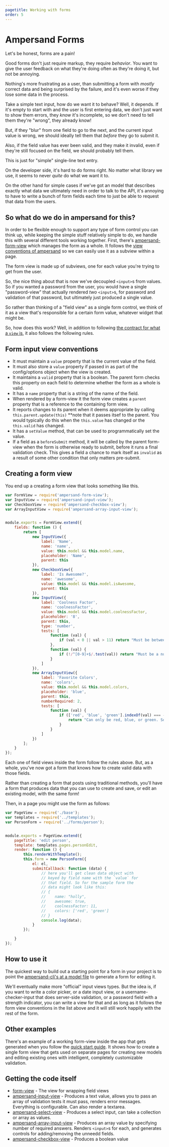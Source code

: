 ```yaml
---
pagetitle: Working with forms
order: 5
---
```


# Ampersand Forms

Let's be honest, forms are a pain!

Good forms don't just require markup, they require *behavior*. You want to give the user feedback on what they're doing often as they're doing it, but not be annoying.

Nothing's more frustrating as a user, than submitting a form with *mostly* correct data and being surprised by the failure, and it's even worse if they lose some data in the process.

Take a simple text input, how do we want it to behave? Well, it depends. If it's empty to start with and the user is first entering data, we don't just want to show them errors, they *know* it's incomplete, so we don't need to tell them they're "wrong", they already know!

But, if they "blur" from one field to go to the next, and the current input value is wrong, we should ideally tell them that *before* they go to submit it.

Also, if the field value has ever been valid, and they make it invalid, even if they're still focused on the field, we should probably tell them.

This is just for "simple" single-line text entry. 

On the developer side, it's hard to do forms right. No matter what library we use, it seems to never *quite* do what we want it to. 

On the other hand for simple cases if we've got an model that describes exactly what data we ultimately need in order to talk to the API, it's annoying to have to write a bunch of form fields each time to just be able to request that data from the users.


## So what do we do in ampersand for this?

In order to be flexible enough to support any type of form control you can think up, while keeping the simple stuff relatively simple to do, we handle this with several different tools working together. First, there's [ampersand-form-view](https://github.com/ampersandjs/ampersand-form-view) which manages the form as a whole. It follows the [view conventions of ampersand](/learn/view-conventions) so we can easily use it as a subview within a page. 

The form view is made up of subviews, one for each value you're trying to get from the user.

So, the nice thing about that is now we've decoupled `<input>`s from values. So if you wanted a password from the user, you would have a single "password-view" that actually rendered *two* `<input>`s, for password and validation of that password, but ultimately just produced a single value. 

So rather than thinking of a "field view" as a single form control, we think of it as a view that's responsible for a certain form value, whatever widget that might be.

So, how does this work? Well, in addition to following [the contract for what a `view` is](/learn/view-conventions), it also follows the following rules.


## Form input view conventions

- It must maintain a `value` property that is the current value of the field.
- It must also store a `value` property if passed in as part of the config/options object when the view is created.
- It maintains a `valid` property that is a boolean. The parent form checks this property on each field to determine whether the form as a whole is valid.
- It has a `name` property that is a string of the name of the field.
- When rendered by a form-view it the form view creates a `parent` property that is a reference to the containing form view.
- It reports changes to its parent when it deems appropriate by calling `this.parent.update(this)` **note that it passes itsef to the parent. You would typically do this when the `this.value` has changed or the `this.valid` has changed.
- It has a `setValue` method, that can be used to programmatically set the value. 
- If a field as a `beforeSubmit` method, it will be called by the parent form-view when the form is otherwise ready to submit, before it runs a final validation check. This gives a field a chance to mark itself as `invalid` as a result of some other condition that only matters pre-submit.


## Creating a form view

You end up a creating a form view that looks something like this.

```js
var FormView = require('ampersand-form-view');
var InputView = require('ampersand-input-view');
var CheckboxView = require('ampersand-checkbox-view');
var ArrayInputView = require('ampersand-array-input-view');


module.exports = FormView.extend({
    fields: function () {
        return [
            new InputView({
                label: 'Name',
                name: 'name',
                value: this.model && this.model.name,
                placeholder: 'Name',
                parent: this
            }),
            new CheckboxView({
                label: 'Is Awesome?',
                name: 'awesome',
                value: this.model && this.model.isAwesome,
                parent: this
            }),
            new InputView({
                label: 'Coolness Factor',
                name: 'coolnessFactor',
                value: this.model && this.model.coolnessFactor,
                placeholder: '8',
                parent: this,
                type: 'number',
                tests: [
                    function (val) {
                        if (val < 0 || val > 11) return "Must be between 0 and 11";
                    },
                    function (val) {
                        if (!/^[0-9]+$/.test(val)) return "Must be a number.";
                    }
                ]
            }),
            new ArrayInputView({
                label: 'Favorite Colors',
                name: 'colors',
                value: this.model && this.model.colors,
                placeholder: 'blue',
                parent: this,
                numberRequired: 2,
                tests: [
                    function (val) {
                        if (['red', 'blue', 'green'].indexOf(val) === -1) {
                            return "Can only be red, blue, or green. Sorry."
                        }
                    }
                ]
            })
        ];
    }
});
```

Each one of field views inside the form follow the rules above. But, as a whole, you've now got a form that knows how to create valid data with those fields. 

Rather than creating a form that posts using traditional methods, you'll have a form that produces data that you can use to create and save, or edit an existing model, with the same form!

Then, in a page you might use the form as follows:

```js
var PageView = require('./base');
var templates = require('../templates');
var PersonForm = require('../forms/person');


module.exports = PageView.extend({
    pageTitle: 'edit person',
    template: templates.pages.personEdit,
    render: function () {
        this.renderWithTemplate();
        this.form = new PersonForm({
            el: el,
            submitCallback: function (data) {
                // here you'll get clean data object with
                // keyed by field name with the `value` for
                // that field. So for the sample form the
                // data might look like this:
                // {
                //    name: "holly", 
                //    awesome: true, 
                //    coolnessFactor: 11,
                //    colors: ['red', 'green']
                // }
                console.log(data); 
            }
        });

    }
});

```

## How to use it

The quickest way to build out a starting point for a form in your project is to point the [ampersand-cli's at a model file](/docs#ampersand-generating-forms-from-models) to generate a form for editing it.

We'll eventually make more "official" input views types. But the idea is, if you want to write a color picker, or a date input view, or a username-checker-input that does server-side validation, or a password field with a strength indicator, you can write a view for that and as long as it follows the form view conventions in the list above and it will still work happily with the rest of the form.

## Other examples

There's an example of a working form-view inside the app that gets generated when you follow the [quick start guide](http://ampersandjs.com/learn/quick-start-guide). It shows how to create a single form view that gets used on separate pages for creating new models and editing existing ones with intelligent, completely customizable validation.

## Getting the code itself

- [form-view](https://github.com/ampersandjs/ampersand-form-view) - The view for wrapping field views
- [ampersand-input-view](https://github.com/ampersandjs/ampersand-input-view) - Produces a text value, allows you to pass an array of validation tests it must pass, renders error messages. Everything is configurable. Can also render a textarea.
- [ampersand-select-view](https://github.com/AmpersandJS/ampersand-select-view) - Produces a select input, can take a collection or array as values.
- [ampersand-array-input-view](https://github.com/AmpersandJS/ampersand-array-input-view) - Produces an array value by specifying number of required answers. Renders `<input>`s for each, and generates controls for adding/removing the unneedd fields.
- [ampersand-checkbox-view](https://github.com/AmpersandJS/ampersand-checkbox-view) - Produces a boolean value
